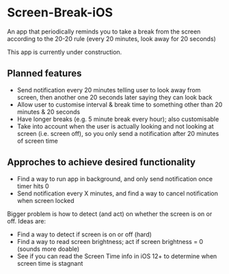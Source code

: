 # Screen-Break-iOS
An app that periodically reminds you to take a break from the screen according to the 20-20 rule (every 20 minutes, look away for 20 seconds)

This app is currently under construction.

## Planned features
- Send notification every 20 minutes telling user to look away from screen, then another one 20 seconds later saying they can look back
- Allow user to customise interval & break time to something other than 20 minutes & 20 seconds
- Have longer breaks (e.g. 5 minute break every hour); also customisable 
- Take into account when the user is actually looking and not looking at screen (i.e. screen off), so you only send a notification after 20 minutes of screen time

## Approches to achieve desired functionality
- Find a way to run app in background, and only send notification once timer hits 0
- Send notification every X minutes, and find a way to cancel notification when screen locked
 
Bigger problem is how to detect (and act) on whether the screen is on or off. Ideas are:
- Find a way to detect if screen is on or off (hard)
- Find a way to read screen brightness; act if screen brightness = 0 (sounds more doable)
- See if you can read the Screen Time info in iOS 12+ to determine when screen time is stagnant
